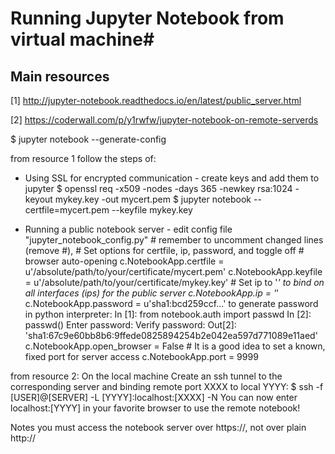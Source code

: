 
# Running Jupyter Notebook from virtual machine# 

## Main resources
[1] http://jupyter-notebook.readthedocs.io/en/latest/public_server.html

[2] https://coderwall.com/p/y1rwfw/jupyter-notebook-on-remote-serverds


$ jupyter notebook --generate-config

from resource 1 follow the steps of:
-   Using SSL for encrypted communication - create keys and add them to jupyter
        $ openssl req -x509 -nodes -days 365 -newkey rsa:1024 -keyout mykey.key -out mycert.pem
        $ jupyter notebook --certfile=mycert.pem --keyfile mykey.key
        
-  Running a public notebook server - edit config file "jupyter_notebook_config.py"
        # remember to uncomment changed lines (remove #), 
        # Set options for certfile, ip, password, and toggle off
        # browser auto-opening
        c.NotebookApp.certfile = u'/absolute/path/to/your/certificate/mycert.pem'
        c.NotebookApp.keyfile = u'/absolute/path/to/your/certificate/mykey.key'
        # Set ip to '*' to bind on all interfaces (ips) for the public server
        c.NotebookApp.ip = '*'
        c.NotebookApp.password = u'sha1:bcd259ccf...<your hashed password here>'
                to generate password in python interpreter:
                In [1]: from notebook.auth import passwd
                In [2]: passwd()
                Enter password:
                Verify password:
                Out[2]: 'sha1:67c9e60bb8b6:9ffede0825894254b2e042ea597d771089e11aed'
        c.NotebookApp.open_browser = False
        # It is a good idea to set a known, fixed port for server access
        c.NotebookApp.port = 9999


from resource 2:
    On the local machine
    Create an ssh tunnel to the corresponding server and binding remote port XXXX to local YYYY:
    $ ssh -f [USER]@[SERVER] -L [YYYY]:localhost:[XXXX] -N
    You can now enter localhost:[YYYY] in your favorite browser to use the remote notebook!


Notes
you must access the notebook server over https://, not over plain http://